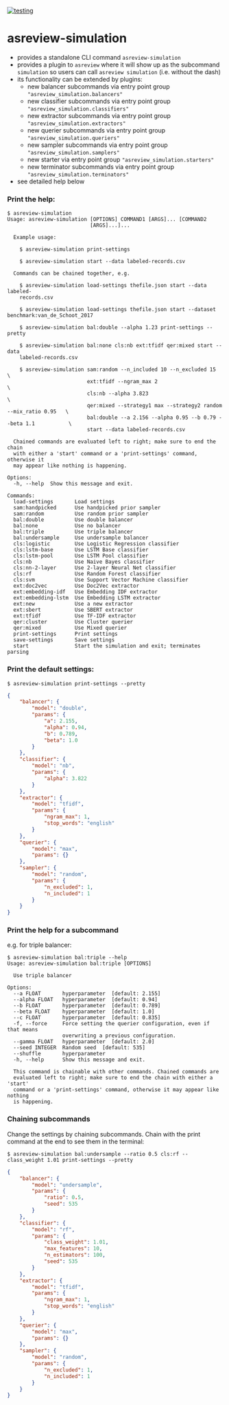 [![testing](https://github.com/asreview-tuning/asreview-simulation/actions/workflows/testing.yml/badge.svg)](https://github.com/asreview-tuning/asreview-simulation/actions/workflows/testing.yml)

# asreview-simulation

- provides a standalone CLI command `asreview-simulation`
- provides a plugin to `asreview` where it will show up as the subcommand `simulation` so users can call `asreview simulation` (i.e. without the dash)
- its functionality can be extended by plugins:
    - new balancer subcommands via entry point group `"asreview_simulation.balancers"`
    - new classifier subcommands via entry point group `"asreview_simulation.classifiers"`
    - new extractor subcommands via entry point group `"asreview_simulation.extractors"`
    - new querier subcommands via entry point group `"asreview_simulation.queriers"`
    - new sampler subcommands via entry point group `"asreview_simulation.samplers"`
    - new starter via entry point group `"asreview_simulation.starters"`
    - new terminator subcommands via entry point group `"asreview_simulation.terminators"`
- see detailed help below

### Print the help:

```shell
$ asreview-simulation
Usage: asreview-simulation [OPTIONS] COMMAND1 [ARGS]... [COMMAND2
                           [ARGS]...]...

  Example usage:

    $ asreview-simulation print-settings

    $ asreview-simulation start --data labeled-records.csv

  Commands can be chained together, e.g.

    $ asreview-simulation load-settings thefile.json start --data labeled-
    records.csv

    $ asreview-simulation load-settings thefile.json start --dataset benchmark:van_de_Schoot_2017

    $ asreview-simulation bal:double --alpha 1.23 print-settings --pretty

    $ asreview-simulation bal:none cls:nb ext:tfidf qer:mixed start --data
    labeled-records.csv

    $ asreview-simulation sam:random --n_included 10 --n_excluded 15                      \
                          ext:tfidf --ngram_max 2                                         \
                          cls:nb --alpha 3.823                                            \
                          qer:mixed --strategy1 max --strategy2 random --mix_ratio 0.95   \
                          bal:double --a 2.156 --alpha 0.95 --b 0.79 --beta 1.1           \
                          start --data labeled-records.csv

  Chained commands are evaluated left to right; make sure to end the chain
  with either a 'start' command or a 'print-settings' command, otherwise it
  may appear like nothing is happening.

Options:
  -h, --help  Show this message and exit.

Commands:
  load-settings       Load settings
  sam:handpicked      Use handpicked prior sampler
  sam:random          Use random prior sampler
  bal:double          Use double balancer
  bal:none            Use no balancer
  bal:triple          Use triple balancer
  bal:undersample     Use undersample balancer
  cls:logistic        Use Logistic Regression classifier
  cls:lstm-base       Use LSTM Base classifier
  cls:lstm-pool       Use LSTM Pool classifier
  cls:nb              Use Naive Bayes classifier
  cls:nn-2-layer      Use 2-layer Neural Net classifier
  cls:rf              Use Random Forest classifier
  cls:svm             Use Support Vector Machine classifier
  ext:doc2vec         Use Doc2Vec extractor
  ext:embedding-idf   Use Embedding IDF extractor
  ext:embedding-lstm  Use Embedding LSTM extractor
  ext:new             Use a new extractor
  ext:sbert           Use SBERT extractor
  ext:tfidf           Use TF-IDF extractor
  qer:cluster         Use Cluster querier
  qer:mixed           Use Mixed querier
  print-settings      Print settings
  save-settings       Save settings
  start               Start the simulation and exit; terminates parsing
```

### Print the default settings:

```shell
$ asreview-simulation print-settings --pretty
```
```json
{
    "balancer": {
        "model": "double",
        "params": {
            "a": 2.155,
            "alpha": 0.94,
            "b": 0.789,
            "beta": 1.0
        }
    },
    "classifier": {
        "model": "nb",
        "params": {
            "alpha": 3.822
        }
    },
    "extractor": {
        "model": "tfidf",
        "params": {
            "ngram_max": 1,
            "stop_words": "english"
        }
    },
    "querier": {
        "model": "max",
        "params": {}
    },
    "sampler": {
        "model": "random",
        "params": {
            "n_excluded": 1,
            "n_included": 1
        }
    }
}
```

### Print the help for a subcommand

e.g. for triple balancer:

```shell
$ asreview-simulation bal:triple --help
Usage: asreview-simulation bal:triple [OPTIONS]

  Use triple balancer

Options:
  --a FLOAT       hyperparameter  [default: 2.155]
  --alpha FLOAT   hyperparameter  [default: 0.94]
  --b FLOAT       hyperparameter  [default: 0.789]
  --beta FLOAT    hyperparameter  [default: 1.0]
  --c FLOAT       hyperparameter  [default: 0.835]
  -f, --force     Force setting the querier configuration, even if that means
                  overwriting a previous configuration.
  --gamma FLOAT   hyperparameter  [default: 2.0]
  --seed INTEGER  Random seed  [default: 535]
  --shuffle       hyperparameter
  -h, --help      Show this message and exit.

  This command is chainable with other commands. Chained commands are
  evaluated left to right; make sure to end the chain with either a 'start'
  command or a 'print-settings' command, otherwise it may appear like nothing
  is happening.
```

### Chaining subcommands

Change the settings by chaining subcommands. Chain with the print command at the end to see them in the terminal:

```shell
$ asreview-simulation bal:undersample --ratio 0.5 cls:rf --class_weight 1.01 print-settings --pretty
```
```json
{
    "balancer": {
        "model": "undersample",
        "params": {
            "ratio": 0.5,
            "seed": 535
        }
    },
    "classifier": {
        "model": "rf",
        "params": {
            "class_weight": 1.01,
            "max_features": 10,
            "n_estimators": 100,
            "seed": 535
        }
    },
    "extractor": {
        "model": "tfidf",
        "params": {
            "ngram_max": 1,
            "stop_words": "english"
        }
    },
    "querier": {
        "model": "max",
        "params": {}
    },
    "sampler": {
        "model": "random",
        "params": {
            "n_excluded": 1,
            "n_included": 1
        }
    }
}
```
